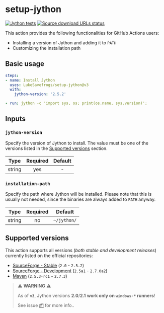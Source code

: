 # setup-jython

[![Jython tests](https://github.com/LukeSavefrogs/setup-jython/actions/workflows/test-action.yml/badge.svg)](https://github.com/LukeSavefrogs/setup-jython/actions/workflows/test-action.yml)
[![Source download URLs status](https://github.com/LukeSavefrogs/setup-jython/actions/workflows/test-urls.yml/badge.svg)](https://github.com/LukeSavefrogs/setup-jython/actions/workflows/test-urls.yml)

This action provides the following functionalities for GitHub Actions users:

- Installing a version of Jython and adding it to `PATH`
- Customizing the installation path

## Basic usage

```yml
steps:
- name: Install Jython
  uses: LukeSavefrogs/setup-jython@v3
  with:
    jython-version: '2.5.2'

- run: jython -c 'import sys, os; print(os.name, sys.version)';
```

## Inputs

### `jython-version`

Specify the version of Jython to install. The value must be one of the versions listed in the [Supported versions](#supported-versions) section.

<table>
    <thead align=center>
        <tr>
            <th>Type</th>
            <th>Required</th>
            <th>Default</th>
        </tr>
    </thead>
    <tbody align=center>
        <tr>
            <td>string</td>
            <td>yes</td>
            <td>-</td>
        </tr>
    </tbody>
</table>

### `installation-path`

Specify the path where Jython will be installed. Please note that this is usually not needed, since the binaries are always added to `PATH` anyway.

<table>
    <thead align=center>
        <tr>
            <th>Type</th>
            <th>Required</th>
            <th>Default</th>
        </tr>
    </thead>
    <tbody align=center>
        <tr>
            <td>string</td>
            <td>no</td>
            <td><code>~/jython/</code></td>
        </tr>
    </tbody>
</table>

## Supported versions

This action supports all versions (_both stable and development releases_) currently listed on the official repositories:

- [SourceForge - Stable](https://sourceforge.net/projects/jython/files/jython/) (`2.0` - `2.5.2`)
- [SourceForge - Development](https://sourceforge.net/projects/jython/files/jython-dev/) (`2.5a1` - `2.7.0a2`)
- [Maven](https://search.maven.org/artifact/org.python/jython-installer) (`2.5.3-rc1` - `2.7.3`)

> ⚠️ **WARNING** ⚠️
>
> As of **`v3`**, Jython versions **2.0**/**2.1** **work only on `windows-*` runners**!
>
> See issue [#1](https://github.com/LukeSavefrogs/setup-jython/issues/1) for more info..
